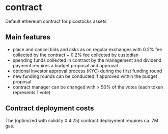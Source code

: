 # contract

Default ethereum contract for picostocks assets

## Main features

-	place and cancel bids and asks as on regular exchanges with 0.2% fee collected by the contract + 0.2% fee collected by custodian
-	spending funds collected in contract by the management and dividend payment requires a budget proposal and approval
-	optional investor approval process (KYC) during the first funding round
-	new funding rounds can be conducted if approved within the budget proposal
-	contract manager can be changed with > 50% of the votes (each token represents 1 vote)

## Contract deployment costs

The (optimized with solidity 0.4.25) contract deployment requires ca. 7M gas.

